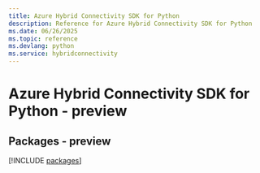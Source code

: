 ```yaml
---
title: Azure Hybrid Connectivity SDK for Python
description: Reference for Azure Hybrid Connectivity SDK for Python
ms.date: 06/26/2025
ms.topic: reference
ms.devlang: python
ms.service: hybridconnectivity
---
```

# Azure Hybrid Connectivity SDK for Python - preview
## Packages - preview
[!INCLUDE [packages](hybrid-connectivity-index.md)]